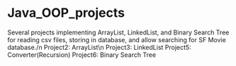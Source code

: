 # Java_OOP_projects
Several projects implementing ArrayList, LinkedList, and Binary Search Tree for reading csv files, storing in database, and allow searching for SF Movie database./n
Project2: ArrayList\n
Project3: LinkedList
Project5: Converter(Recursion)
Project6: Binary Search Tree
